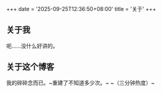 +++
date = '2025-09-25T12:36:50+08:00'
title = '关于'
+++

## 关于我
呃……没什么好讲的。
## 关于这个博客
我的碎碎念而已。~重建了不知道多少次。~
~（三分钟热度）~